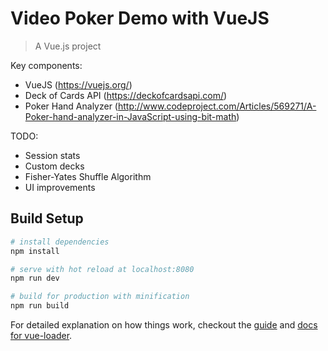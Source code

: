 # Video Poker Demo with VueJS

> A Vue.js project

Key components:

* VueJS (https://vuejs.org/)
* Deck of Cards API (https://deckofcardsapi.com/)
* Poker Hand Analyzer (http://www.codeproject.com/Articles/569271/A-Poker-hand-analyzer-in-JavaScript-using-bit-math)

TODO:

* Session stats
* Custom decks
* Fisher-Yates Shuffle Algorithm
* UI improvements



## Build Setup

``` bash
# install dependencies
npm install

# serve with hot reload at localhost:8080
npm run dev

# build for production with minification
npm run build
```

For detailed explanation on how things work, checkout the [guide](http://vuejs-templates.github.io/webpack/) and [docs for vue-loader](http://vuejs.github.io/vue-loader).
